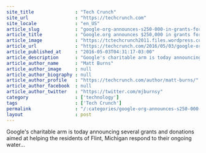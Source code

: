 ```yaml
---
site_title               : "Tech Crunch"
site_url                 : "https://techcrunch.com"
site_locale              : "en_US"
article_slug             : "google-org-announces-s250-000-in-grants-for-the-flint-michigan-water-crisis"
article_title            : "Google.org announces $250,000 in grants for the Flint, Michigan water crisis"
article_image            : "https://tctechcrunch2011.files.wordpress.com/2016/01/f1c27a3fcf374ef097deae9a265ec0c6a.jpg?w=764&h=400&crop=1"
article_url              : "https://techcrunch.com/2016/05/03/google-org-announces-250000-in-grants-for-the-flint-michigan-water-crisis/"
article_published_at     : "2016-05-03T04:31:17-03:00"
article_description      : "Google's charitable arm is today announcing several grants and donations aimed at helping the residents of Flint, Michigan respond to their ongoing water..."
article_author_name      : "Matt Burns"
article_author_image     : null
article_author_biography : null
article_author_profile   : "https://techcrunch.com/author/matt-burns/"
article_author_facebook  : null
article_author_twitter   : "https://twitter.com/mjburnsy"
category                 : ['technology']
tags                     : ['Tech Crunch']
permalink                : "/:categories/google-org-announces-s250-000-in-grants-for-the-flint-michigan-water-crisis/"
layout                   : post
---
```


Google's charitable arm is today announcing several grants and donations aimed at helping the residents of Flint, Michigan respond to their ongoing water...
